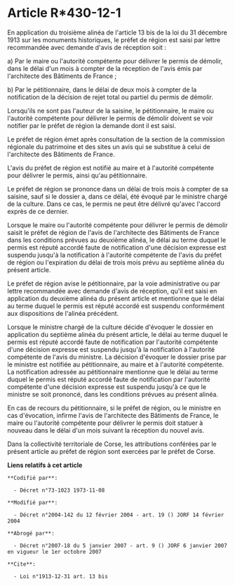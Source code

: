 # Article R*430-12-1

En application du troisième alinéa de l'article 13 bis de la loi du 31 décembre 1913 sur les monuments historiques, le préfet
de région est saisi par lettre recommandée avec demande d'avis de réception soit :

a) Par le maire ou l'autorité compétente pour délivrer le permis de démolir, dans le délai d'un mois à compter de la
réception de l'avis émis par l'architecte des Bâtiments de France ;

b) Par le pétitionnaire, dans le délai de deux mois à compter de la notification de la décision de rejet total ou partiel du
permis de démolir.

Lorsqu'ils ne sont pas l'auteur de la saisine, le pétitionnaire, le maire ou l'autorité compétente pour délivrer le permis de
démolir doivent se voir notifier par le préfet de région la demande dont il est saisi.

Le préfet de région émet après consultation de la section de la commission régionale du patrimoine et des sites un avis qui
se substitue à celui de l'architecte des Bâtiments de France.

L'avis du préfet de région est notifié au maire et à l'autorité compétente pour délivrer le permis, ainsi qu'au
pétitionnaire.

Le préfet de région se prononce dans un délai de trois mois à compter de sa saisine, sauf si le dossier a, dans ce délai, été
évoqué par le ministre chargé de la culture. Dans ce cas, le permis ne peut être délivré qu'avec l'accord exprès de ce
dernier.

Lorsque le maire ou l'autorité compétente pour délivrer le permis de démolir saisit le préfet de région de l'avis de
l'architecte des Bâtiments de France dans les conditions prévues au deuxième alinéa, le délai au terme duquel le permis est
réputé accordé faute de notification d'une décision expresse est suspendu jusqu'à la notification à l'autorité compétente de
l'avis du préfet de région ou l'expiration du délai de trois mois prévu au septième alinéa du présent article.

Le préfet de région avise le pétitionnaire, par la voie administrative ou par lettre recommandée avec demande d'avis de
réception, qu'il est saisi en application du deuxième alinéa du présent article et mentionne que le délai au terme duquel le
permis est réputé accordé est suspendu conformément aux dispositions de l'alinéa précédent.

Lorsque le ministre chargé de la culture décide d'évoquer le dossier en application du septième alinéa du présent article, le
délai au terme duquel le permis est réputé accordé faute de notification par l'autorité compétente d'une décision expresse
est suspendu jusqu'à la notification à l'autorité compétente de l'avis du ministre. La décision d'évoquer le dossier prise
par le ministre est notifiée au pétitionnaire, au maire et à l'autorité compétente. La notification adressée au pétitionnaire
mentionne que le délai au terme duquel le permis est réputé accordé faute de notification par l'autorité compétente d'une
décision expresse est suspendu jusqu'à ce que le ministre se soit prononcé, dans les conditions prévues au présent alinéa.

En cas de recours du pétitionnaire, si le préfet de région, ou le ministre en cas d'évocation, infirme l'avis de l'architecte
des Bâtiments de France, le maire ou l'autorité compétente pour délivrer le permis doit statuer à nouveau dans le délai d'un
mois suivant la réception du nouvel avis.

Dans la collectivité territoriale de Corse, les attributions conférées par le présent article au préfet de région sont
exercées par le préfet de Corse.

**Liens relatifs à cet article**

	**Codifié par**:

	  - Décret n°73-1023 1973-11-08

	**Modifié par**:

	  - Décret n°2004-142 du 12 février 2004 - art. 19 () JORF 14 février 2004

	**Abrogé par**:

	  - Décret n°2007-18 du 5 janvier 2007 - art. 9 () JORF 6 janvier 2007 en vigueur le 1er octobre 2007

	**Cite**:

	  - Loi n°1913-12-31 art. 13 bis
